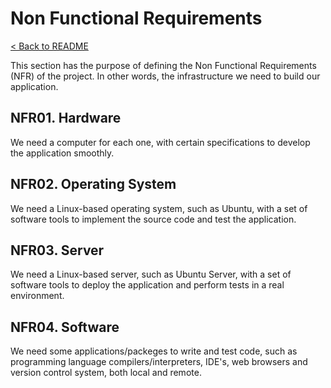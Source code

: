# Non Functional Requirements
[< Back to README](/README.md)

This section has the purpose of defining the Non Functional Requirements (NFR) of the project. In other words, the infrastructure we need to build our application.

## NFR01. Hardware
We need a computer for each one, with certain specifications to develop the application smoothly.

## NFR02. Operating System
We need a Linux-based operating system, such as Ubuntu, with a set of software tools to implement the source code and test the application.

## NFR03. Server
We need a Linux-based server, such as Ubuntu Server, with a set of software tools to deploy the application and perform tests in a real environment.

## NFR04. Software
We need some applications/packeges to write and test code, such as programming language compilers/interpreters, IDE's, web browsers and version control system, both local and remote.
